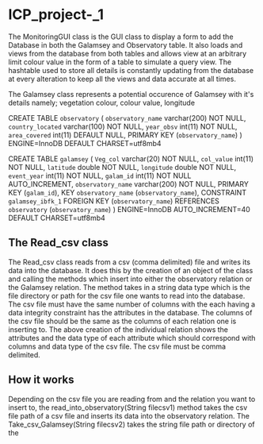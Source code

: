# ICP_project-_1

The MonitoringGUI class is the GUI class to display a form to add the Database in both the Galamsey and Observatory table. It also loads and views from the database from both tables and allows view at an arbitrary limit colour value in the form of a table to simulate a query view. The hashtable used to store all details is constantly updating from the database at every alteration to keep all the views and data accurate at all times.

The Galamsey class represents a potential occurence of Galamsey with it's details namely; vegetation colour, colour value, longitude 





 CREATE TABLE `observatory` (
  `observatory_name` varchar(200) NOT NULL,
  `country_located` varchar(100) NOT NULL,
  `year_obsv` int(11) NOT NULL,
  `area_covered` int(11) DEFAULT NULL,
  PRIMARY KEY (`observatory_name`)
) ENGINE=InnoDB DEFAULT CHARSET=utf8mb4



CREATE TABLE `galamsey` (
  `Veg_col` varchar(20) NOT NULL,
  `col_value` int(11) NOT NULL,
  `latitude` double NOT NULL,
  `longitude` double NOT NULL,
  `event_year` int(11) NOT NULL,
  `galam_id` int(11) NOT NULL AUTO_INCREMENT,
  `observatory_name` varchar(200) NOT NULL,
  PRIMARY KEY (`galam_id`),
  KEY `observatory_name` (`observatory_name`),
  CONSTRAINT `galamsey_ibfk_1` FOREIGN KEY (`observatory_name`) REFERENCES `observatory` (`observatory_name`)
) ENGINE=InnoDB AUTO_INCREMENT=40 DEFAULT CHARSET=utf8mb4


The Read_csv class 
---------------------------------------------------------
The Read_csv class reads from a csv (comma delimited) file and writes its data into the database. It does this by the creation of an object of the class and calling the methods which insert into either the observatory relation or the Galamsey relation. The method takes in a string data type which is the file directory or path for the csv file one wants to read into the database. The csv file must have the same number of columns with the each having a data integrity constraint has the attributes in the database. The columns of the csv file should be the same as the columns of each relation one is inserting to. The above creation of the individual relation shows the attributes and the data type of each attribute which should correspond with columns and data type of the csv file. The csv file must be comma delimited. 

How it works 
-----------------------------------------------------------------------------
Depending on the csv file you are reading from and the relation you want to insert to, the read_into_observatory(String filecsv1) method takes the csv file path of a csv file and inserts its data into the observatory relation. The Take_csv_Galamsey(String filecsv2) takes the string file path or directory of the 
